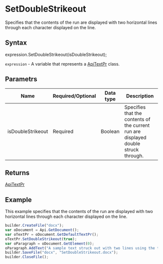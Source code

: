 # SetDoubleStrikeout

Specifies that the contents of the run are displayed with two horizontal lines through each character displayed on the line.

## Syntax

expression.SetDoubleStrikeout(isDoubleStrikeout);

`expression` - A variable that represents a [ApiTextPr](../ApiTextPr.md) class.

## Parametrs

| **Name** | **Required/Optional** | **Data type** | **Description** |
| ------------- | ------------- | ------------- | ------------- |
| isDoubleStrikeout | Required | Boolean | Specifies that the contents of the current run are displayed double struck through. |

## Returns

[ApiTextPr](../../ApiTextPr/ApiTextPr.md)

## Example

This example specifies that the contents of the run are displayed with two horizontal lines through each character displayed on the line.

```javascript
builder.CreateFile("docx");
var oDocument = Api.GetDocument();
var oTextPr = oDocument.GetDefaultTextPr();
oTextPr.SetDoubleStrikeout(true);
var oParagraph = oDocument.GetElement(0);
oParagraph.AddText("A sample text struck out with two lines using the text properties.");
builder.SaveFile("docx", "SetDoubleStrikeout.docx");
builder.CloseFile();
```
